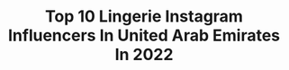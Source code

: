 ---
title: Top 10 Lingerie Instagram Influencers In United Arab Emirates In 2022
description: >-
  Find top lingerie Instagram influencers in United Arab Emirates in 2022. Most popular hashtags: #bikini #fashion #dubai #lingerie.
platform: Instagram
hits: 10
text_top: Discover the best Instagram profiles on inBeat.
text_bottom: Our database holds 10 Instagram influencers like this in United Arab Emirates for you to collaborate.
profiles:
  - username: "lorenianna"
    fullname: >-
      Loreni_Anna
    bio: >-
      𝐅𝐨𝐫𝐞𝐯𝐞𝐫 𝐘𝐨𝐮𝐫 𝐆𝐢𝐫𝐥 🧡 ➖ collabs: lorozen1@gmail.com
    location: "United Arab Emirates"
    followers: 139269
    engagement: 313
    commentsToLikes: 0.101190
    id: ck5zlqi98l7760i14lzkrktjf
    verified: false
    hashtags: "#streetstyle, #style, #love, #lorenianna"
  - username: "carolinelabouchere"
    fullname: >-
      Caroline Labouchere
    bio: >-
      At 56 years old I am the person I always was but never had the opportunity to be. ▫️ ▫️Ambassador for KingsCollegeHospital
    location: "United Arab Emirates"
    followers: 239415
    engagement: 334
    commentsToLikes: 0.025042
    id: ck0u2e4x0zmj70i19qq4ubmiv
    verified: true
    hashtags: "#relaxedstyle, #styleinspo, #silverhair, #ageisjustanumber"
  - username: "gabrielrphotography"
    fullname: >-
      Photographer DUBAI - Gabriel
    bio: >-
      📍currently in Dubai 🇦🇪 Published in PLAYBOY, MAXIM, HARPER BAZAAR Photoshoot Bookings: 📧: grphotoshoot@gmail.com 📲+971 555747588 wapp/DM
    location: "United Arab Emirates"
    followers: 65134
    engagement: 151
    commentsToLikes: 0.078889
    id: ck5zmllaqms7r0i14a2z6ujzs
    verified: false
    hashtags: "#dubaiphotographer, #photographerinmiami, #dubaiphotographers, #photographerindubai"
  - username: "mlkellyyy"
    fullname: >-
      Mary-Louise Kelly (MLK)
    bio: >-
      Singer🎤Actress🎥 Model📸Teacher✏ Fitness💪🏾 Dubai🇦🇪 Irish ☘️ PR/Collabs 📧 marylouisekelly1@icloud.com @drippinggoldtan_ BA💫
    location: "United Arab Emirates"
    followers: 19173
    engagement: 360
    commentsToLikes: 0.028175
    id: ck6ub05f36prx0j711ffrbln3
    verified: false
    hashtags: "#tan, #dubai, #fitgirls, #abs"
  - username: "akeskeny"
    fullname: >-
      Anita
    bio: >-
      Cullinan Designs UAE 🇦🇪 @ifacedigitalmirror Founder of Elysian Design
    location: "United Arab Emirates"
    followers: 14339
    engagement: 502
    commentsToLikes: 0.059947
    id: ck15rre5r9bey0i19bhwdd4cw
    verified: false
    hashtags: "#zayanurai, #photographylovers, #instagram, #island"
  - username: "toby.harrison"
    fullname: >-
      Toby Harrison
    bio: >-
      Dubai-based photographer. Official WBFF posing coach with 56 Pro titles & 150+ Pro cards: @eliteposingbytoby. Director @maeyaclothing
    location: "United Arab Emirates"
    followers: 33499
    engagement: 106
    commentsToLikes: 0.050053
    id: ck0tx7uw8i5gu0i19j49mfro2
    verified: false
    hashtags: "#bikini, #dubai, #fitness, #dubaiphotography"
  - username: "jacklyn.shaheen"
    fullname: >-
      Jacklyn Shaheen جاكلين شاهين 💎
    bio: >-
      𝗣𝘀𝘆𝗰𝗵𝗼𝗹𝗼𝗴𝘆𝗚𝗿𝗮𝗱🎓𝗖𝗮𝗯𝗶𝗻𝗰𝗿𝗲𝘄✈️ 𝗰𝗮𝘁𝗹𝗼𝘃𝗲𝗿🐱 Dubai✈️USA🌏
    location: "United Arab Emirates"
    followers: 117898
    engagement: 157
    commentsToLikes: 0.015552
    id: ckap43l9y5oxk0i78f2tpq6rr
    verified: false
    hashtags: "#dubai, #selfcare, #selfie, #emirates"
  - username: "dianagarkushaofficial"
    fullname: >-
      DIANA HARKUSHA ❤️
    bio: >-
      Model🌍 Miss Universe 2014 2RU💃 Miss Universe Ukraine 2014👑 For collaboration/advertising : 📝Direct
    location: "United Arab Emirates"
    followers: 69982
    engagement: 163
    commentsToLikes: 0.033166
    id: ck5znkxwuooa70i1478iqwq3b
    verified: true
    hashtags: "#bikini, #summer, #motivation, #dianaharkusha"
  - username: "behzad.rad"
    fullname: >-
      Behzad Photographer 🇦🇪
    bio: >-
      Series @behzad.rad.photo 📍 Dubai
    location: "United Arab Emirates"
    followers: 93263
    engagement: 101
    commentsToLikes: 0.072860
    id: ck5hpoi4nrpjh0i113cojr3vm
    verified: false
    hashtags: "#filmphotography, #fashionmagazine, #editorial, #dubaimodel"
  - username: "laudempseymua"
    fullname: >-
      L A U R A   D E M P S E Y
    bio: >-
      Irish 🇮🇪 Makeup Artist & Social Media Manager Full time Beyoncé + Meg Thee Stallion Stan 💫 Join the Beauty Breakdown course below 👇🏼
    location: "United Arab Emirates"
    followers: 28869
    engagement: 266
    commentsToLikes: 0.023210
    id: ck6u3ec3jxbz10j71fqa3gcqq
    verified: false
    hashtags: "#notecosmetics, #irishmua, #waterford, #seizethedeise"
---